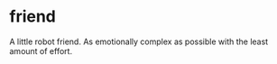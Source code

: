 # friend
A little robot friend. As emotionally complex as possible with the least amount of effort. 
